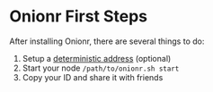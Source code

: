 # Onionr First Steps

After installing Onionr, there are several things to do:

1. Setup a [deterministic address](usage/deterministic.md) (optional)
2. Start your node `/path/to/onionr.sh start`
3. Copy your ID and share it with friends